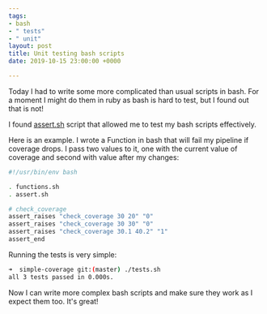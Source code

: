 ```yaml
---
tags:
- bash
- " tests"
- " unit"
layout: post
title: Unit testing bash scripts
date: 2019-10-15 23:00:00 +0000

---
```

Today I had to write some more complicated than usual scripts in bash. For a moment I might do them in ruby as bash is hard to test, but I found out that is not!

I found [assert.sh](https://github.com/lehmannro/assert.sh "assert.sh") script that allowed me to test my bash scripts effectively. 

Here is an example. I wrote a 
Function in bash that will fail my pipeline if coverage drops. I pass two values to it, one with the current value of coverage and second with value after my changes: 

```bash
#!/usr/bin/env bash

. functions.sh
. assert.sh

# check_coverage
assert_raises "check_coverage 30 20" "0"
assert_raises "check_coverage 30 30" "0"
assert_raises "check_coverage 30.1 40.2" "1"
assert_end
```

Running the tests is very simple: 

```bash 
➜  simple-coverage git:(master) ./tests.sh 
all 3 tests passed in 0.000s.
```

Now I can write more complex bash scripts and make sure they work as I expect them too. It's great! 

